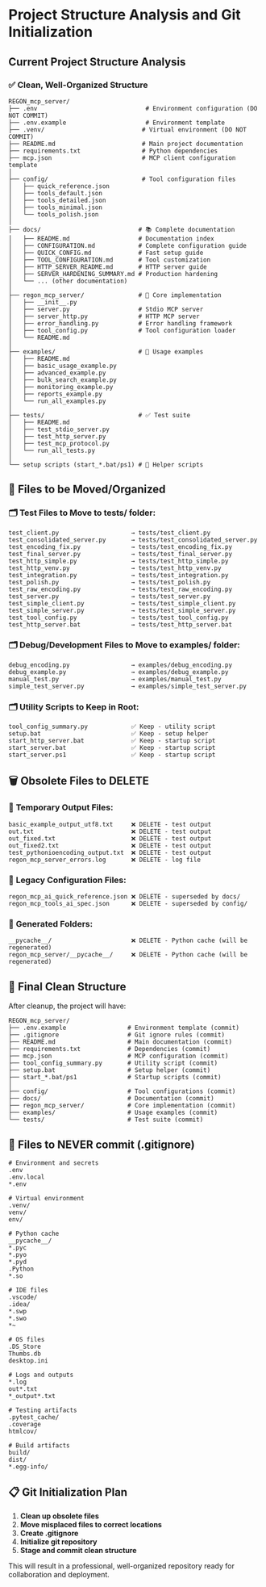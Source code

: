 # Project Structure Analysis and Git Initialization

## Current Project Structure Analysis

### ✅ **Clean, Well-Organized Structure**

```
REGON_mcp_server/
├── .env                              # Environment configuration (DO NOT COMMIT)
├── .env.example                      # Environment template
├── .venv/                           # Virtual environment (DO NOT COMMIT)
├── README.md                        # Main project documentation
├── requirements.txt                 # Python dependencies
├── mcp.json                         # MCP client configuration template
│
├── config/                          # Tool configuration files
│   ├── quick_reference.json
│   ├── tools_default.json
│   ├── tools_detailed.json
│   ├── tools_minimal.json
│   └── tools_polish.json
│
├── docs/                           # 📚 Complete documentation
│   ├── README.md                   # Documentation index
│   ├── CONFIGURATION.md            # Complete configuration guide
│   ├── QUICK_CONFIG.md             # Fast setup guide
│   ├── TOOL_CONFIGURATION.md       # Tool customization
│   ├── HTTP_SERVER_README.md       # HTTP server guide
│   ├── SERVER_HARDENING_SUMMARY.md # Production hardening
│   └── ... (other documentation)
│
├── regon_mcp_server/               # 🎯 Core implementation
│   ├── __init__.py
│   ├── server.py                   # Stdio MCP server
│   ├── server_http.py              # HTTP MCP server
│   ├── error_handling.py           # Error handling framework
│   ├── tool_config.py              # Tool configuration loader
│   └── README.md
│
├── examples/                       # 📝 Usage examples
│   ├── README.md
│   ├── basic_usage_example.py
│   ├── advanced_example.py
│   ├── bulk_search_example.py
│   ├── monitoring_example.py
│   ├── reports_example.py
│   └── run_all_examples.py
│
├── tests/                          # ✅ Test suite
│   ├── README.md
│   ├── test_stdio_server.py
│   ├── test_http_server.py
│   ├── test_mcp_protocol.py
│   └── run_all_tests.py
│
└── setup scripts (start_*.bat/ps1) # 🚀 Helper scripts
```

## 📂 **Files to be Moved/Organized**

### 🗂️ **Test Files to Move to tests/ folder:**
```
test_client.py                    → tests/test_client.py
test_consolidated_server.py       → tests/test_consolidated_server.py
test_encoding_fix.py              → tests/test_encoding_fix.py
test_final_server.py              → tests/test_final_server.py
test_http_simple.py               → tests/test_http_simple.py
test_http_venv.py                 → tests/test_http_venv.py
test_integration.py               → tests/test_integration.py
test_polish.py                    → tests/test_polish.py
test_raw_encoding.py              → tests/test_raw_encoding.py
test_server.py                    → tests/test_server.py
test_simple_client.py             → tests/test_simple_client.py
test_simple_server.py             → tests/test_simple_server.py
test_tool_config.py               → tests/test_tool_config.py
test_http_server.bat              → tests/test_http_server.bat
```

### 🗂️ **Debug/Development Files to Move to examples/ folder:**
```
debug_encoding.py                 → examples/debug_encoding.py
debug_example.py                  → examples/debug_example.py
manual_test.py                    → examples/manual_test.py
simple_test_server.py             → examples/simple_test_server.py
```

### 🗂️ **Utility Scripts to Keep in Root:**
```
tool_config_summary.py            ✅ Keep - utility script
setup.bat                         ✅ Keep - setup helper
start_http_server.bat             ✅ Keep - startup script
start_server.bat                  ✅ Keep - startup script  
start_server.ps1                  ✅ Keep - startup script
```

## 🗑️ **Obsolete Files to DELETE**

### 📄 **Temporary Output Files:**
```
basic_example_output_utf8.txt     ❌ DELETE - test output
out.txt                           ❌ DELETE - test output
out_fixed.txt                     ❌ DELETE - test output
out_fixed2.txt                    ❌ DELETE - test output
test_pythonioencoding_output.txt  ❌ DELETE - test output
regon_mcp_server_errors.log       ❌ DELETE - log file
```

### 📄 **Legacy Configuration Files:**
```
regon_mcp_ai_quick_reference.json ❌ DELETE - superseded by docs/
regon_mcp_tools_ai_spec.json      ❌ DELETE - superseded by config/
```

### 📁 **Generated Folders:**
```
__pycache__/                      ❌ DELETE - Python cache (will be regenerated)
regon_mcp_server/__pycache__/     ❌ DELETE - Python cache (will be regenerated)
```

## 🎯 **Final Clean Structure**

After cleanup, the project will have:

```
REGON_mcp_server/
├── .env.example                 # Environment template (commit)
├── .gitignore                   # Git ignore rules (commit)
├── README.md                    # Main documentation (commit)
├── requirements.txt             # Dependencies (commit)
├── mcp.json                     # MCP configuration (commit)
├── tool_config_summary.py       # Utility script (commit)
├── setup.bat                    # Setup helper (commit)
├── start_*.bat/ps1              # Startup scripts (commit)
│
├── config/                      # Tool configurations (commit)
├── docs/                        # Documentation (commit)
├── regon_mcp_server/            # Core implementation (commit)
├── examples/                    # Usage examples (commit)
└── tests/                       # Test suite (commit)
```

## 🚫 **Files to NEVER commit (.gitignore)**

```
# Environment and secrets
.env
.env.local
*.env

# Virtual environment
.venv/
venv/
env/

# Python cache
__pycache__/
*.pyc
*.pyo
*.pyd
.Python
*.so

# IDE files
.vscode/
.idea/
*.swp
*.swo
*~

# OS files
.DS_Store
Thumbs.db
desktop.ini

# Logs and outputs
*.log
out*.txt
*_output*.txt

# Testing artifacts
.pytest_cache/
.coverage
htmlcov/

# Build artifacts
build/
dist/
*.egg-info/
```

## 📋 **Git Initialization Plan**

1. **Clean up obsolete files**
2. **Move misplaced files to correct locations**
3. **Create .gitignore**
4. **Initialize git repository**
5. **Stage and commit clean structure**

This will result in a professional, well-organized repository ready for collaboration and deployment.
